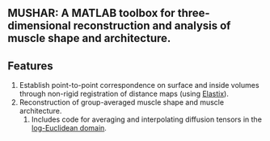 ## MUSHAR: A MATLAB toolbox for three-dimensional reconstruction and analysis of muscle shape and architecture.

## Features
1. Establish point-to-point correspondence on surface and inside volumes through non-rigid registration of distance maps (using [Elastix](https://elastix.lumc.nl/)).
1. Reconstruction of group-averaged muscle shape and muscle architecture.
    1. Includes code for averaging and interpolating diffusion tensors in the <a href="https://doi.org/10.1002/mrm.20965" target="_blank">log-Euclidean domain</a>.



